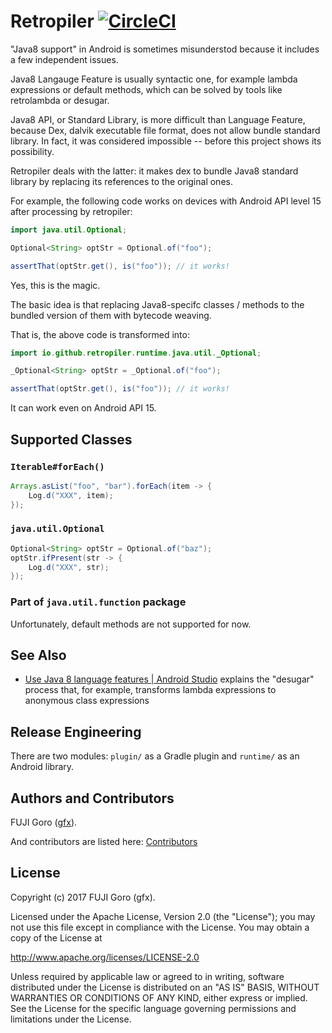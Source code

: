 # Retropiler [![CircleCI](https://circleci.com/gh/retropiler/retropiler.svg?style=svg)](https://circleci.com/gh/retropiler/retropiler)

"Java8 support" in Android is sometimes misunderstod because it includes a few independent issues.

Java8 Langauge Feature is usually syntactic one, for example lambda expressions or default methods,
which can be solved by tools like retrolambda or desugar.

Java8 API, or Standard Library, is more difficult than Language Feature, because Dex, dalvik executable file format, does not allow bundle standard library. In fact, it was considered impossible -- before this project shows its possibility.

Retropiler deals with the latter: it makes dex to bundle Java8 standard library by replacing
its references to the original ones.

For example, the following code works on devices with Android API level 15 after processing by retropiler:

```java
import java.util.Optional;

Optional<String> optStr = Optional.of("foo");

assertThat(optStr.get(), is("foo")); // it works!
```

Yes, this is the magic.

The basic idea is that replacing Java8-specifc classes / methods to the bundled version of them
with bytecode weaving.

That is, the above code is transformed into:

```java
import io.github.retropiler.runtime.java.util._Optional;

_Optional<String> optStr = _Optional.of("foo");

assertThat(optStr.get(), is("foo")); // it works!
```

It can work even on Android API 15.

## Supported Classes

### `Iterable#forEach()`

```java
Arrays.asList("foo", "bar").forEach(item -> {
    Log.d("XXX", item);
});
```

### `java.util.Optional`

```java
Optional<String> optStr = Optional.of("baz");
optStr.ifPresent(str -> {
    Log.d("XXX", str);
});
```

### Part of `java.util.function` package

Unfortunately, default methods are not supported for now.

## See Also

* [Use Java 8 language features \| Android Studio](https://developer.android.com/studio/preview/features/java8-support.html) explains the "desugar" process that, for example, transforms lambda expressions to anonymous class expressions

## Release Engineering

There are two modules: `plugin/` as a Gradle plugin and `runtime/` as an Android library.

## Authors and Contributors

FUJI Goro ([gfx](https://github.com/gfx)).

And contributors are listed here: [Contributors](https://github.com/gfx/Android-Orma/graphs/contributors)

## License

Copyright (c) 2017 FUJI Goro (gfx).

Licensed under the Apache License, Version 2.0 (the "License");
you may not use this file except in compliance with the License.
You may obtain a copy of the License at

http://www.apache.org/licenses/LICENSE-2.0

Unless required by applicable law or agreed to in writing, software
distributed under the License is distributed on an "AS IS" BASIS,
WITHOUT WARRANTIES OR CONDITIONS OF ANY KIND, either express or implied.
See the License for the specific language governing permissions and
limitations under the License.
